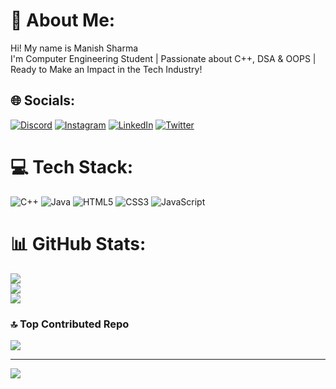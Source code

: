 # 💫 About Me:
Hi! My name is Manish Sharma<br>I'm Computer Engineering Student | Passionate about C++, DSA & OOPS | Ready to Make an Impact in the Tech Industry!


## 🌐 Socials:
[![Discord](https://img.shields.io/badge/Discord-%237289DA.svg?logo=discord&logoColor=white)](https://discord.gg/sarma_manish) [![Instagram](https://img.shields.io/badge/Instagram-%23E4405F.svg?logo=Instagram&logoColor=white)](https://instagram.com/https://instagram.com/manish_sarmaa?igshid=NTc4MTIwNjQ2YQ==) [![LinkedIn](https://img.shields.io/badge/LinkedIn-%230077B5.svg?logo=linkedin&logoColor=white)](https://linkedin.com/in/https://www.linkedin.com/in/manish-sharma-55013a222/) [![Twitter](https://img.shields.io/badge/Twitter-%231DA1F2.svg?logo=Twitter&logoColor=white)](https://twitter.com/https://twitter.com/Manishsharma808) 

# 💻 Tech Stack:
![C++](https://img.shields.io/badge/c++-%2300599C.svg?style=flat-square&logo=c%2B%2B&logoColor=white) ![Java](https://img.shields.io/badge/java-%23ED8B00.svg?style=flat-square&logo=java&logoColor=white) ![HTML5](https://img.shields.io/badge/html5-%23E34F26.svg?style=flat-square&logo=html5&logoColor=white) ![CSS3](https://img.shields.io/badge/css3-%231572B6.svg?style=flat-square&logo=css3&logoColor=white) ![JavaScript](https://img.shields.io/badge/javascript-%23323330.svg?style=flat-square&logo=javascript&logoColor=%23F7DF1E)
# 📊 GitHub Stats:
![](https://github-readme-stats.vercel.app/api?username=manishsarmaa&theme=dark&hide_border=false&include_all_commits=true&count_private=true)<br/>
![](https://github-readme-streak-stats.herokuapp.com/?user=manishsarmaa&theme=dark&hide_border=false)<br/>
![](https://github-readme-stats.vercel.app/api/top-langs/?username=manishsarmaa&theme=dark&hide_border=false&include_all_commits=true&count_private=true&layout=compact)

### 🔝 Top Contributed Repo
![](https://github-contributor-stats.vercel.app/api?username=manishsarmaa&limit=5&theme=dark&combine_all_yearly_contributions=true)

---
[![](https://visitcount.itsvg.in/api?id=manishsarmaa&icon=0&color=0)](https://visitcount.itsvg.in)

<!-- Proudly created with GPRM ( https://gprm.itsvg.in ) -->
